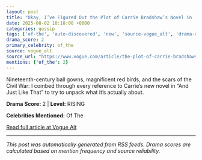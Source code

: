 ```yaml
---
layout: post
title: "Okay, I’ve Figured Out the Plot of Carrie Bradshaw’s Novel in ‘And Just Like That’"
date: 2025-08-02 10:18:00 +0000
categories: gossip
tags: ['of-the', 'auto-discovered', 'new', 'source-vogue_alt', 'drama-rising']
drama_score: 2
primary_celebrity: of_the
source: vogue_alt
source_url: "https://www.vogue.com/article/the-plot-of-carrie-bradshaws-novel-in-and-just-like-that-season-3"
mentions: {'of_the': 2}
---
```


Nineteenth-century ball gowns, magnificent red birds, and the scars of the Civil War: I combed through every reference to Carrie’s new novel in “And Just Like That” to try to unpack what it’s actually about.

**Drama Score:** 2 | **Level:** RISING

**Celebrities Mentioned:** Of The

[Read full article at Vogue Alt](https://www.vogue.com/article/the-plot-of-carrie-bradshaws-novel-in-and-just-like-that-season-3)

---
*This post was automatically generated from RSS feeds. Drama scores are calculated based on mention frequency and source reliability.*
